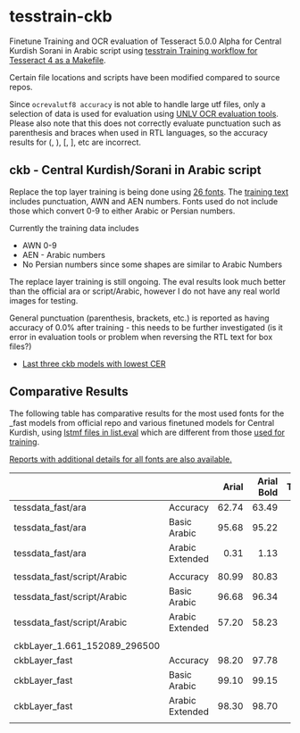 # tesstrain-ckb

Finetune Training and OCR evaluation of Tesseract 5.0.0 Alpha for Central Kurdish Sorani in Arabic script using
 [tesstrain Training workflow for Tesseract 4 as a Makefile](https://github.com/tesseract-ocr/tesstrain).

Certain file locations and scripts have been modified compared to source repos.

Since `ocrevalutf8 accuracy` is not able to handle large utf files, only a selection of data is used for evaluation using [UNLV OCR evaluation tools](https://github.com/Shreeshrii/ocr-evaluation-tools). Please also note that this does not correctly evaluate punctuation such as parenthesis and braces when used in RTL languages, so the accuracy results for (, ), [, ], etc are incorrect.

## ckb - Central Kurdish/Sorani in Arabic script

Replace the top layer training is being done using [26 fonts](https://github.com/Shreeshrii/tesstrain-ckb/blob/master/data/ckb/all-fonts). The [training text](https://github.com/Shreeshrii/tesstrain-ckb/blob/master/data/ckb/all-gt) includes punctuation, AWN and AEN numbers. Fonts used do not include those which convert 0-9 to either Arabic or Persian numbers.

Currently the training data includes
* AWN 0-9
* AEN - Arabic numbers
* No Persian numbers since some shapes are similar to Arabic Numbers

The replace layer training is still ongoing. The eval results look much better than the official ara or script/Arabic, however I do not have any real world images for testing.

General punctuation (parenthesis, brackets, etc.) is reported as having accuracy of 0.0% after training - this needs to be further investigated (is it error in evaluation tools or problem when reversing the RTL text for box files?)

* [Last three ckb models with lowest CER](https://github.com/Shreeshrii/tesstrain-ckb/tree/master/data/ckb/tessdata_fast)

## Comparative Results

The following table has comparative results for the most used fonts for the _fast models from official repo 
and various finetuned models for Central Kurdish, using [lstmf files in list.eval](https://github.com/Shreeshrii/tesstrain-ckb/blob/master/data/ckb/list.eval)
which are different from those [used for training](https://github.com/Shreeshrii/tesstrain-ckb/blob/master/data/ckb/list.train). 

[Reports with additional details for all fonts are also available.](https://github.com/Shreeshrii/tesstrain-ckb/tree/master/reports)

|                                   	|                 	| Arial 	| Arial Bold 	| Tahoma 	| Tahoma Bold 	|
|-----------------------------------	|-----------------	|------:	|-----------:	|-------:	|------------:	|
| tessdata_fast/ara                 	| Accuracy        	| 62.74 	|      63.49 	|  61.56 	|       61.71 	|
| tessdata_fast/ara                 	| Basic Arabic    	| 95.68 	|      95.22 	|  95.76 	|       94.10 	|
| tessdata_fast/ara                 	| Arabic Extended 	|  0.31 	|       1.13 	|   0.41 	|        1.32	|
|                                   	|                 	|       	|            	|        	|             	|
| tessdata_fast/script/Arabic       	| Accuracy        	| 80.99 	|      80.83 	|  83.02 	|       77.17 	|
| tessdata_fast/script/Arabic       	| Basic Arabic    	| 96.68 	|      96.34 	|  96.05 	|       93.87 	|
| tessdata_fast/script/Arabic       	| Arabic Extended 	| 57.20 	|      58.23 	|  63.76 	|       54.72 	|
|                                   	|                 	|       	|            	|        	|             	|
| ckbLayer_1.661_152089_296500 	|                 	|       	|            	|        	|             	|
| ckbLayer_fast                  	| Accuracy        	| 98.20 	| 97.78      	| 98.06  	| 96.13       	|
| ckbLayer_fast                  	| Basic Arabic    	| 99.10 	| 99.15      	| 98.54  	| 98.44       	|
| ckbLayer_fast                  	| Arabic Extended 	| 98.30 	| 98.70      	| 99.10  	| 96.27       	|
|                                   	|                 	|       	|            	|        	|             	|

